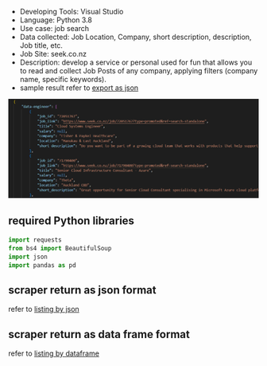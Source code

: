 - Developing Tools: Visual Studio 
- Language: Python 3.8 
- Use case: job search 
- Data collected: Job Location, Company, short description, description, Job title, etc.
- Job Site: seek.co.nz
- Description: develop a service or personal used for fun that allows you to read and collect Job Posts of any company, applying filters (company name, specific keywords). 
- sample result refer to [export as json](/job_listing_export.json)
  
![Alt text](image.png)

## required Python libraries 
```py
import requests
from bs4 import BeautifulSoup
import json             
import pandas as pd
```

## scraper return as json format
refer to [listing by json](/return%20as%20json.py)


## scraper return as data frame format
refer to [listing by dataframe](/return%20as%20data%20frame.py.py)